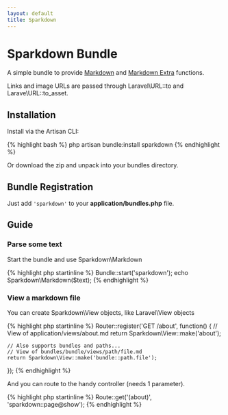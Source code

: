 ```yaml
---
layout: default
title: Sparkdown
---
```


# Sparkdown Bundle

A simple bundle to provide [Markdown](http://daringfireball.net/projects/markdown/) and [Markdown Extra](http://michelf.com/projects/php-markdown/) functions.

Links and image URLs are passed through Laravel\URL::to and Larave\URL::to_asset.

## Installation

Install via the Artisan CLI:

{% highlight bash %}
php artisan bundle:install sparkdown
{% endhighlight %}


Or download the zip and unpack into your bundles directory.

## Bundle Registration

Just add `'sparkdown'` to your **application/bundles.php** file.

## Guide

### Parse some text

Start the bundle and use Sparkdown\Markdown

{% highlight php startinline %}
Bundle::start('sparkdown');
echo Sparkdown\Markdown($text);
{% endhighlight %}

### View a markdown file

You can create Sparkdown\View objects, like Laravel\View objects

{% highlight php startinline %}
Router::register('GET /about', function()
{
	// View of application/views/about.md
	return Sparkdown\View::make('about');

	// Also supports bundles and paths...
	// View of bundles/bundle/views/path/file.md
	return Sparkdown\View::make('bundle::path.file');
});
{% endhighlight %}

And you can route to the handy controller (needs 1 parameter).

{% highlight php startinline %}
Route::get('(about)', 'sparkdown::page@show');
{% endhighlight %}
